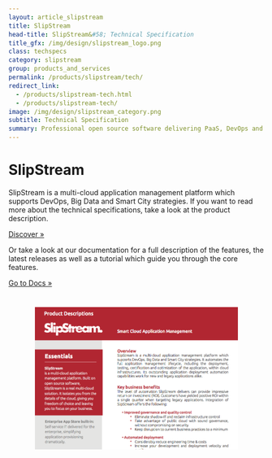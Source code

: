 ```yaml
---
layout: article_slipstream
title: SlipStream
head-title: SlipStream&#58; Technical Specification
title_gfx: /img/design/slipstream_logo.png
class: techspecs
category: slipstream
group: products_and_services
permalink: /products/slipstream/tech/
redirect_link:
  - /products/slipstream-tech.html
  - /products/slipstream-tech/
image: /img/design/slipstream_category.png
subtitle: Technical Specification
summary: Professional open source software delivering PaaS, DevOps and hybrid solution.
---
```


<div class="container big">
    <div id="slipstream-product-description" class="row row-highlights">
      <div class="col-md-6 col-2-text">
        <h1>SlipStream</h1>
        <p>SlipStream is a multi-cloud application management platform which supports DevOps, Big Data and Smart City strategies. If you want to read more about the technical specifications, take a look at the product description.</p>
          <p><a href="http://media.sixsq.com/slipstream-product-description" class="btn btn-primary btn-lg" role="button">Discover &raquo;</a></p>
          
 <p>Or take a look at our documentation for a full description of the features, the latest releases as well as a tutorial which guide you through the core features.</p>
 <p><a href="http://ssdocs.sixsq.com/en/v2.23/" class="btn btn-primary btn-lg" role="button">Go to Docs &raquo;</a></p>
      </div>
      <div class="col-md-6 col-2-image">
           <h1>
                 <center>
                      <img style="max-height: 280px;" src="/img/content/product_descriptions/slipstream_product_description_screen_shot.png" alt="nslipstream_product_description"/>
                  </center>
